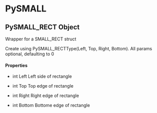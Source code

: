 # PySMALL

## PySMALL\_RECT Object



Wrapper for a SMALL\_RECT struct 

Create using PySMALL\_RECTType\(Left, Top, Right, Bottom\)\. All params optional, defaulting to 0

#### Properties

  - int Left
    Left side of rectangle

  - int Top
    Top edge of rectangle

  - int Right
    Right edge of rectangle

  - int Bottom
    Bottome edge of rectangle